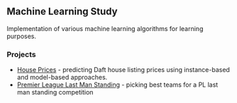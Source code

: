 ## Machine Learning Study
Implementation of various machine learning algorithms for learning purposes.

### Projects
- [House Prices](house_prices/README.md) - predicting Daft house listing prices using instance-based and model-based approaches.
- [Premier League Last Man Standing](premier_leage_lms/README.md) - picking best teams for a PL last man standing competition